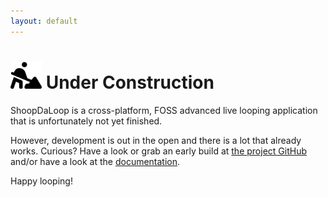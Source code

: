 ```yaml
---
layout: default
---
```


# <img src="assets/img/person-digging-solid.svg" width="50"> Under Construction

ShoopDaLoop is a cross-platform, FOSS advanced live looping application that is unfortunately not yet finished.

However, development is out in the open and there is a lot that already works. Curious? Have a look or grab an early build at [the project GitHub](https://github.com/SanderVocke/shoopdaloop) and/or have a look at the [documentation](https://docs.shoopdaloop.com).

Happy looping!